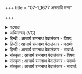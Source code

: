 +++
title = "07-1_1677 अस्तावि मन्म"

+++
<details><summary>पदपाठः</summary>

अ꣡स्ता꣢꣯वि। म꣡न्म꣢꣯। पू꣣र्व्य꣢म्। ब्र꣡ह्म꣢꣯। इ꣡न्द्रा꣢꣯य। वो꣣चत। पूर्वीः꣢। ऋ꣣त꣡स्य꣢। बृ꣣हतीः꣢। अ꣣नूषत। स्तोतुः꣢। मे꣣धाः꣢। अ꣣सृक्षत। १६७७।
</details>

<details><summary>अधिमन्त्रम् (VC)</summary>

- इन्द्रः
- वालखिल्यम् (आयुः काण्वः)
- बार्हतः प्रगाथः (विषमा बृहती, समा सतोबृहती)
- मध्यमः
</details>

<details><summary>हिन्दी : आचार्य रामनाथ वेदालंकार - विषयः</summary>

प्रथम मन्त्र में परमात्मा की स्तुति के लिए प्ररेणा की गयी है।
</details>

<details><summary>हिन्दी : आचार्य रामनाथ वेदालंकार - पदार्थः</summary>

पदार्थान्वय -  (पूर्व्यम्)सनातन(मन्म)वेद-स्तोत्र,मेरे द्वारा(अस्तावि)प्रस्तुत किया जा रहा है। हे साथियो!तुम भी(इन्द्राय)जगदीश्वर के लिए(ब्रह्म)स्तोत्र(वोचत)पाठ करो।(ऋतस्य)सत्यमय वेद की(पूर्वीः)श्रेष्ठ(बृह्तीः)बृहती छन्दवाली ये ऋचाएँ(अनूषत)जगदीश्वर की स्तुति कर रही हैं।(स्तोतुः)स्तोता की(मेधाः)धारणावती बुद्धियाँ(असृक्षत)उत्पन्न हो रही हैं ॥१॥
</details>

<details><summary>हिन्दी : आचार्य रामनाथ वेदालंकार - भावार्थः</summary>

भावार्थ -  सामगान द्वारा परमेश्वर की स्तुति करने से स्तोताओं की ऋतम्भरा प्रज्ञाएँ उत्पन्न हो जाती हैं ॥१॥
</details>

<details><summary>संस्कृत : आचार्य रामनाथ वेदालंकार - विषयः</summary>

तत्रादौ परमात्मस्तवनाय प्रेरयति।
</details>

<details><summary>संस्कृत : आचार्य रामनाथ वेदालंकार - पदार्थः</summary>

पदार्थान्वय -  (पूर्व्यम्)सनातनम्(मन्म)वेदस्तोत्रम्,मया(अस्तावि)प्रस्तुतमस्ति। हे सखायः!यूयमपि(इन्द्राय)जगदीश्वराय(ब्रह्म)स्तोत्रम्(वोचत)शंसत।(ऋतस्य)सत्यस्य वेदस्य(पूर्वीः)श्रेष्ठाः(बृहतीः)बृहतीच्छन्दस्काः इमा ऋचः(अनूषत)इन्द्रं जगदीश्वरं स्तुवन्ति।(स्तोतुः)स्तुतिकर्तुः(मेधाः)धारणावत्यो बुद्धयः(असृक्षत)सृष्टा भवन्ति ॥१॥
</details>

<details><summary>संस्कृत : आचार्य रामनाथ वेदालंकार - भावार्थः</summary>

भावार्थ -  सामगानेन परमेश्वरस्तुत्या स्तोतॄणामृतम्भराः प्रज्ञा उद्यन्ति ॥१॥
</details>